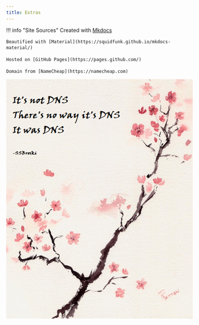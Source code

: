 ```yaml
---
title: Extras
---
```


!!! info "Site Sources"
    Created with [Mkdocs](https://www.mkdocs.org/)

    Beautified with [Material](https://squidfunk.github.io/mkdocs-material/)

    Hosted on [GitHub Pages](https://pages.github.com/)

    Domain from [NameCheap](https://namecheap.com)

![its not dns](attachments/dns.png)
